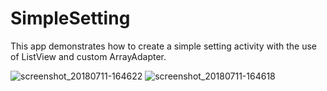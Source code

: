 # SimpleSetting
This app demonstrates how to create a simple setting activity with the use of ListView and custom ArrayAdapter.  


![screenshot_20180711-164622](https://user-images.githubusercontent.com/33540436/42591253-12291afc-853e-11e8-8ee6-57102402fce7.png)  ![screenshot_20180711-164618](https://user-images.githubusercontent.com/33540436/42591117-a582e9e6-853d-11e8-9772-232f46b30fb6.png)
